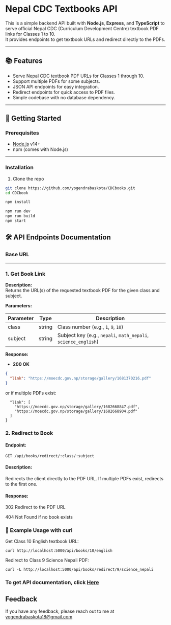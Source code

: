 

# Nepal CDC Textbooks API

This is a simple backend API built with **Node.js**, **Express**, and **TypeScript** to serve official Nepal CDC (Curriculum Development Centre) textbook PDF links for Classes 1 to 10.  
It provides endpoints to get textbook URLs and redirect directly to the PDFs.

---

## 📚 Features

- Serve Nepal CDC textbook PDF URLs for Classes 1 through 10.
- Support multiple PDFs for some subjects.
- JSON API endpoints for easy integration.
- Redirect endpoints for quick access to PDF files.
- Simple codebase with no database dependency.

---

## 🚀 Getting Started

### Prerequisites

- [Node.js](https://nodejs.org/) v14+
- npm (comes with Node.js)

---

### Installation

1. Clone the repo

```bash
git clone https://github.com/yogendrabaskota/CDCbooks.git
cd CDCbook

npm install

npm run dev
npm run build
npm start
```

## 🛠 API Endpoints Documentation

### Base URL

---

### 1. Get Book Link


**Description:**  
Returns the URL(s) of the requested textbook PDF for the given class and subject.

**Parameters:**

| Parameter | Type   | Description                            |
|-----------|--------|------------------------------------|
| class     | string | Class number (e.g., `1`, `9`, `10`) |
| subject   | string | Subject key (e.g., `nepali`, `math_nepali`, `science_english`) |

**Response:**

- **200 OK**

```json
{
  "link": "https://moecdc.gov.np/storage/gallery/1681370216.pdf"
} 
```
or if multiple PDFs exist:
```json{
  "link": [
    "https://moecdc.gov.np/storage/gallery/1682668847.pdf",
    "https://moecdc.gov.np/storage/gallery/1682668904.pdf"
  ]
}
```

### 2. Redirect to Book
#### Endpoint:

```
GET /api/books/redirect/:class/:subject
```
#### Description:
Redirects the client directly to the PDF URL.
If multiple PDFs exist, redirects to the first one.

#### Response:

302 Redirect to the PDF URL

404 Not Found if no book exists

### 🔧 Example Usage with curl

Get Class 10 English textbook URL:

```
curl http://localhost:5000/api/books/10/english
```
Redirect to Class 9 Science Nepali PDF:

```
curl -L http://localhost:5000/api/books/redirect/9/science_nepali
```


### To get API documentation, click [Here]("https://documenter.getpostman.com/view/33322053/2sB34Zrjrf")







## Feedback
  If you have any feedback, please reach out to me at yogendrabaskota18@gmail.com  




